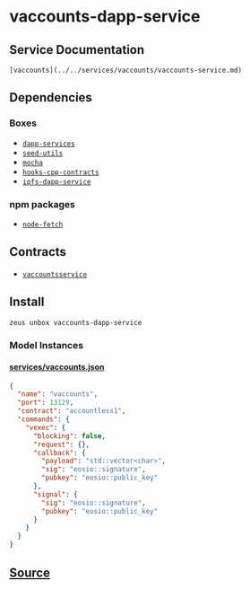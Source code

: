 
vaccounts-dapp-service
====================






## Service Documentation
    [vaccounts](../../services/vaccounts/vaccounts-service.md)
## Dependencies
### Boxes
* [`dapp-services`](dapp-services.md)
* [`seed-utils`](seed-utils.md)
* [`mocha`](mocha.md)
* [`hooks-cpp-contracts`](hooks-cpp-contracts.md)
* [`ipfs-dapp-service`](ipfs-dapp-service.md)
### npm packages
* [`node-fetch`](http://npmjs.com/package/node-fetch)

## Contracts
* [`vaccountsservice`](https://github.com/liquidapps-io/zeus-sdk/tree/master/boxes/groups/services/vaccounts-dapp-service/contracts/eos/dappservices/_vaccounts_impl.hpp)

## Install
```bash
zeus unbox vaccounts-dapp-service
```










### Model Instances
#### [services/vaccounts.json](https://github.com/liquidapps-io/zeus-sdk/tree/master/boxes/groups/services/vaccounts-dapp-service/models/dapp-services/vaccounts.json)
```json
{
  "name": "vaccounts",
  "port": 13129,
  "contract": "accountless1",
  "commands": {
    "vexec": {
      "blocking": false,
      "request": {},
      "callback": {
        "payload": "std::vector<char>",
        "sig": "eosio::signature",
        "pubkey": "eosio::public_key"
      },
      "signal": {
        "sig": "eosio::signature",
        "pubkey": "eosio::public_key"
      }
    }
  }
}
```
## [Source](https://github.com/liquidapps-io/zeus-sdk/tree/master/boxes/groups/services/vaccounts-dapp-service)